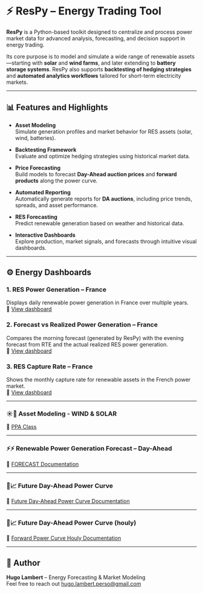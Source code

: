 # ⚡ ResPy – Energy Trading Tool

**ResPy** is a Python-based toolkit designed to centralize and process power market data for advanced analysis, forecasting, and decision support in energy trading.

Its core purpose is to model and simulate a wide range of renewable assets—starting with **solar** and **wind farms**, and later extending to **battery storage systems**. ResPy also supports **backtesting of hedging strategies** and **automated analytics workflows** tailored for short-term electricity markets.

---

## 📊 Features and Highlights

- **Asset Modeling**  
  Simulate generation profiles and market behavior for RES assets (solar, wind, batteries).

- **Backtesting Framework**  
  Evaluate and optimize hedging strategies using historical market data.

- **Price Forecasting**  
  Build models to forecast **Day-Ahead auction prices** and **forward products** along the power curve.

- **Automated Reporting**  
  Automatically generate reports for **DA auctions**, including price trends, spreads, and asset performance.

- **RES Forecasting**  
  Predict renewable generation based on weather and historical data.

- **Interactive Dashboards**  
  Explore production, market signals, and forecasts through intuitive visual dashboards.

---

## ⚙️ Energy Dashboards

### 1. RES Power Generation – France  
Displays daily renewable power generation in France over multiple years.  
🔗 [View dashboard](https://hugzgj.grafana.net/public-dashboards/9d1e12a092da4f4c8cc27b8392735743)

### 2. Forecast vs Realized Power Generation – France  
Compares the morning forecast (generated by ResPy) with the evening forecast from RTE and the actual realized RES power generation.  
🔗 [View dashboard](https://hugzgj.grafana.net/public-dashboards/62cfe7d7ef9540aba9d6998bb255de5a)

### 3. RES Capture Rate – France  
Shows the monthly capture rate for renewable assets in the French power market.  
🔗 [View dashboard](https://hugzgj.grafana.net/public-dashboards/3186096d600945fd842f67baa137a736)

---


### ☀️💨 Asset Modeling - WIND & SOLAR  

🔗 [PPA Class](./Asset_Modeling/Energy_Modeling/PPA/README_PPAclass.md)

---

### ⚡⚡ Renewable Power Generation Forecast – Day-Ahead

🔗 [FORECAST Documentation](./Model/ResPowerGeneration/README.md)

---

### 🔌📈 Future Day-Ahead Power Curve

🔗 [Future Day-Ahead Power Curve Documentation](./Model/FowardPowerCurve/README_DailyPowerCurve.md)

---

### 🔌📈 Future Day-Ahead Power Curve (houly)

🔗 [Forward Power Curve Houly Documentation](./Model/FowardPowerCurve/README_HourlyPowerCurve.md)

---

## 👤 Author

**Hugo Lambert** – Energy Forecasting & Market Modeling  
Feel free to reach out hugo.lambert.perso@gmail.com

